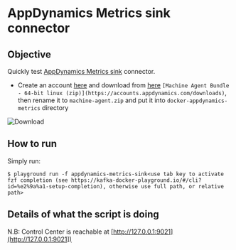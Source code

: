 # AppDynamics Metrics sink connector

## Objective

Quickly test [AppDynamics Metrics sink](https://docs.confluent.io/current/connect/kafka-connect-appdynamics-metrics/index.html) connector.


* Create an account [here](https://www.appdynamics.com/free-trial/) and download from [here](https://accounts.appdynamics.com/downloads) `[Machine Agent Bundle - 64-bit linux (zip)](https://accounts.appdynamics.com/downloads)`, then rename it to `machine-agent.zip` and put it into `docker-appdynamics-metrics` directory

![Download](Screenshot1.png)

## How to run

Simply run:

```
$ playground run -f appdynamics-metrics-sink<use tab key to activate fzf completion (see https://kafka-docker-playground.io/#/cli?id=%e2%9a%a1-setup-completion), otherwise use full path, or relative path>
```

## Details of what the script is doing


N.B: Control Center is reachable at [http://127.0.0.1:9021](http://127.0.0.1:9021])
